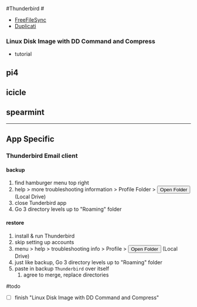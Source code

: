 #Thunderbird #

- [FreeFileSync](📁developer/Home%20Lab%20🏠/FreeFileSync.md)
- [Duplicati](📁developer/Home%20Lab%20🏠/Duplicati.md)

### Linux Disk Image with DD Command and Compress
- tutorial

## pi4

## icicle

## spearmint 

---
## App Specific

### Thunderbird Email client
#### backup
1. find hamburger menu top right
2. help > more troubleshooting information > Profile Folder > <button>Open Folder</button> (Local Drive)
3. close Tunderbird app
4. Go 3 directory levels up to "Roaming" folder

#### restore
1. install & run Thunderbird
2. skip setting up accounts
3. menu > help > troubleshooting info > Profile > <button>Open Folder</button> (Local Drive)
4. just like backup, Go 3 directory levels up to "Roaming" folder
5. paste in backup `Thunderbird` over itself
	1. agree to merge, replace directories


#todo
- [ ] finish "Linux Disk Image with DD Command and Compress"